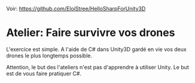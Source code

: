 Voir: https://github.com/EloiStree/HelloSharpForUnity3D


# Atelier: Faire survivre vos drones

L'exercice est simple. 
A l'aide de C# dans Unity3D gardé en vie vos deux drones le plus longtemps possible.




Attention, le but des l'ateliers n'est pas d'apprendre à utiliser Unity. 
Le but est de vous faire pratiquer C#.





